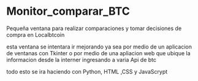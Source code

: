 # Monitor_comparar_BTC
Pequeña ventana para realizar comparaciones y tomar decisiones de compra en Localbtcoin

esta ventana se intentara ir mejorando ya sea por medio de un aplicacion de ventanas con Tkinter 
o por medio de una apliacion web que ubique la informacion desde la interner ingresando a varia Api de btc

todo esto se ira haciendo con Python, HTML ,CSS y JavaScrypt

